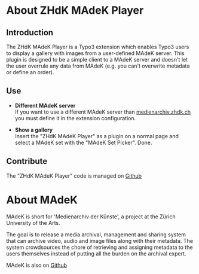 About ZHdK MAdeK Player
=======================

Introduction
------------

The ZHdK MAdeK Player is a Typo3 extension which
enables Typo3 users to display a gallery with images from a user-defined MAdeK server. This plugin
is designed to be a simple client to a MAdeK server and doesn't let the user overrule any data from
MAdeK (e.g. you can't overwrite metadata or define an order).

Use
---
- **Different MAdeK server**  
If you want to use a different MAdeK server than
[medienarchiv.zhdk.ch](http://medienarchiv.zhdk.ch/) you must define it in the extension configuration.

- **Show a gallery**  
Insert the "ZHdK MAdeK Player" as a plugin on a normal page and select a
MAdeK set with the "MAdeK Set Picker". Done.

Contribute
----------
The "ZHdK MAdeK Player" code is managed on
[Github](https://github.com/zhdk/zhdk_madekplayer.git)

About MAdeK
===========

MAdeK is short for 'Medienarchiv der Künste', a project at the Zürich University
of the Arts.

The goal is to release a media archival, management and sharing system that can archive video, audio
and image files along with their metadata. The system crowdsources the chore of retrieving and
assigning metadata to the users themselves instead of putting all the burden on the archival expert.

MAdeK is also on [Github](https://github.com/zhdk/madek)
